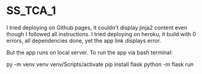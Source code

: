 # SS_TCA_1

I tried deploying on Github pages, it couldn't display jinja2 content even though I followed all instructions.
I tried deploying on heroku, it build with 0 errors, all dependencies done, yet the app link displays error.

But the app runs on local server. To run the app via bash terminal:

py -m venv venv
venv/Scripts/activate
pip install flask
python -m flask run
